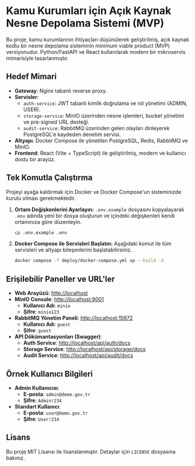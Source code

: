 # Kamu Kurumları için Açık Kaynak Nesne Depolama Sistemi (MVP)

Bu proje, kamu kurumlarının ihtiyaçları düşünülerek geliştirilmiş, açık kaynak kodlu bir nesne depolama sisteminin minimum viable product (MVP) versiyonudur. Python/FastAPI ve React kullanılarak modern bir mikroservis mimarisiyle tasarlanmıştır.

## Hedef Mimari

- **Gateway**: Nginx tabanlı reverse proxy.
- **Servisler**:
  - `auth-service`: JWT tabanlı kimlik doğrulama ve rol yönetimi (ADMIN, USER).
  - `storage-service`: MinIO üzerinden nesne işlemleri, bucket yönetimi ve pre-signed URL desteği.
  - `audit-service`: RabbitMQ üzerinden gelen olayları dinleyerek PostgreSQL'e kaydeden denetim servisi.
- **Altyapı**: Docker Compose ile yönetilen PostgreSQL, Redis, RabbitMQ ve MinIO.
- **Frontend**: React (Vite + TypeScript) ile geliştirilmiş, modern ve kullanıcı dostu bir arayüz.

## Tek Komutla Çalıştırma

Projeyi ayağa kaldırmak için Docker ve Docker Compose'un sisteminizde kurulu olması gerekmektedir.

1.  **Ortam Değişkenlerini Ayarlayın:**
    `.env.example` dosyasını kopyalayarak `.env` adında yeni bir dosya oluşturun ve içindeki değişkenleri kendi ortamınıza göre düzenleyin.

    ```bash
    cp .env.example .env
    ```

2.  **Docker Compose ile Servisleri Başlatın:**
    Aşağıdaki komut ile tüm servisleri ve altyapı bileşenlerini başlatabilirsiniz.

    ```bash
    docker compose -f deploy/docker-compose.yml up --build -d
    ```

## Erişilebilir Paneller ve URL'ler

- **Web Arayüzü**: [http://localhost](http://localhost)
- **MinIO Console**: [http://localhost:9001](http://localhost:9001)
  - **Kullanıcı Adı**: `minio`
  - **Şifre**: `minio123`
- **RabbitMQ Yönetim Paneli**: [http://localhost:15672](http://localhost:15672)
  - **Kullanıcı Adı**: `guest`
  - **Şifre**: `guest`
- **API Dökümantasyonları (Swagger)**:
  - **Auth Service**: [http://localhost/api/auth/docs](http://localhost/api/auth/docs)
  - **Storage Service**: [http://localhost/api/storage/docs](http://localhost/api/storage/docs)
  - **Audit Service**: [http://localhost/api/audit/docs](http://localhost/api/audit/docs)

## Örnek Kullanıcı Bilgileri

- **Admin Kullanıcısı**:
  - **E-posta**: `admin@demo.gov.tr`
  - **Şifre**: `Admin!234`
- **Standart Kullanıcı**:
  - **E-posta**: `user@demo.gov.tr`
  - **Şifre**: `User!234`

## Lisans

Bu proje MIT Lisansı ile lisanslanmıştır. Detaylar için `LICENSE` dosyasına bakınız.
